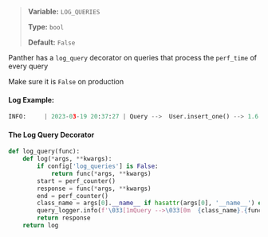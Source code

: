 > <b>Variable:</b> `LOG_QUERIES` 
> 
> <b>Type:</b> `bool` 
> 
> <b>Default:</b> `False`

Panther has a `log_query` decorator on queries that process the `perf_time` of every query

Make sure it is `False` on production 

#### Log Example:

```python
INFO:     | 2023-03-19 20:37:27 | Query -->  User.insert_one() --> 1.6 ms
```

#### The Log Query Decorator

```python
def log_query(func):
    def log(*args, **kwargs):
        if config['log_queries'] is False:
            return func(*args, **kwargs)
        start = perf_counter()
        response = func(*args, **kwargs)
        end = perf_counter()
        class_name = args[0].__name__ if hasattr(args[0], '__name__') else args[0].__class__.__name__
        query_logger.info(f'\033[1mQuery -->\033[0m  {class_name}.{func.__name__}() --> {(end - start) * 1_000:.2} ms')
        return response
    return log
```